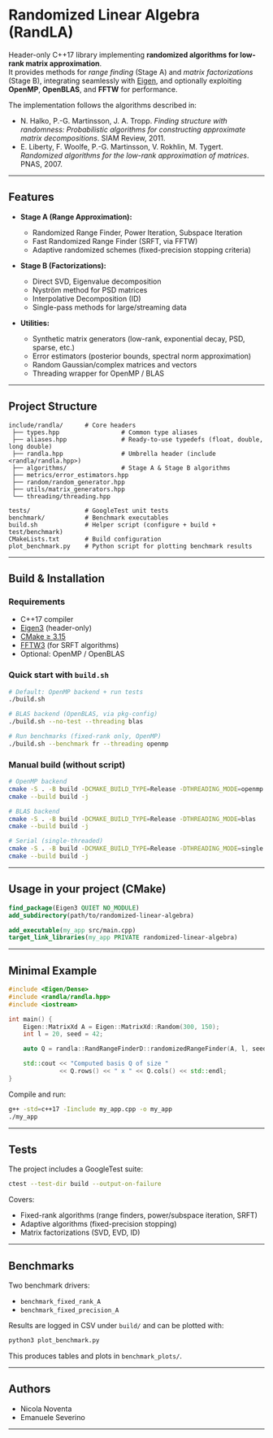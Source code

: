 # Randomized Linear Algebra (RandLA)

Header-only C++17 library implementing **randomized algorithms for low-rank matrix approximation**.  
It provides methods for *range finding* (Stage A) and *matrix factorizations* (Stage B), 
integrating seamlessly with [Eigen](https://eigen.tuxfamily.org/), and optionally exploiting **OpenMP**, **OpenBLAS**, and **FFTW** for performance.

The implementation follows the algorithms described in:
- N. Halko, P.-G. Martinsson, J. A. Tropp. *Finding structure with randomness: Probabilistic algorithms for constructing approximate matrix decompositions*. SIAM Review, 2011.  
- E. Liberty, F. Woolfe, P.-G. Martinsson, V. Rokhlin, M. Tygert. *Randomized algorithms for the low-rank approximation of matrices*. PNAS, 2007.

---

## Features

- **Stage A (Range Approximation):**
  - Randomized Range Finder, Power Iteration, Subspace Iteration
  - Fast Randomized Range Finder (SRFT, via FFTW)
  - Adaptive randomized schemes (fixed-precision stopping criteria)

- **Stage B (Factorizations):**
  - Direct SVD, Eigenvalue decomposition
  - Nyström method for PSD matrices
  - Interpolative Decomposition (ID)
  - Single-pass methods for large/streaming data

- **Utilities:**
  - Synthetic matrix generators (low-rank, exponential decay, PSD, sparse, etc.)
  - Error estimators (posterior bounds, spectral norm approximation)
  - Random Gaussian/complex matrices and vectors
  - Threading wrapper for OpenMP / BLAS

---

## Project Structure

```
include/randla/      # Core headers
 ├── types.hpp                 # Common type aliases
 ├── aliases.hpp               # Ready-to-use typedefs (float, double, long double)
 ├── randla.hpp                # Umbrella header (include <randla/randla.hpp>)
 ├── algorithms/               # Stage A & Stage B algorithms
 ├── metrics/error_estimators.hpp
 ├── random/random_generator.hpp
 ├── utils/matrix_generators.hpp
 └── threading/threading.hpp

tests/               # GoogleTest unit tests
benchmark/           # Benchmark executables
build.sh             # Helper script (configure + build + test/benchmark)
CMakeLists.txt       # Build configuration
plot_benchmark.py    # Python script for plotting benchmark results
```

---

## Build & Installation

### Requirements
- C++17 compiler
- [Eigen3](https://eigen.tuxfamily.org/) (header-only)
- [CMake ≥ 3.15](https://cmake.org)
- [FFTW3](http://www.fftw.org/) (for SRFT algorithms)
- Optional: OpenMP / OpenBLAS

### Quick start with `build.sh`

```bash
# Default: OpenMP backend + run tests
./build.sh

# BLAS backend (OpenBLAS, via pkg-config)
./build.sh --no-test --threading blas

# Run benchmarks (fixed-rank only, OpenMP)
./build.sh --benchmark fr --threading openmp
```

### Manual build (without script)

```bash
# OpenMP backend
cmake -S . -B build -DCMAKE_BUILD_TYPE=Release -DTHREADING_MODE=openmp
cmake --build build -j

# BLAS backend
cmake -S . -B build -DCMAKE_BUILD_TYPE=Release -DTHREADING_MODE=blas
cmake --build build -j

# Serial (single-threaded)
cmake -S . -B build -DCMAKE_BUILD_TYPE=Release -DTHREADING_MODE=single
cmake --build build -j
```

---

## Usage in your project (CMake)

```cmake
find_package(Eigen3 QUIET NO_MODULE)
add_subdirectory(path/to/randomized-linear-algebra)

add_executable(my_app src/main.cpp)
target_link_libraries(my_app PRIVATE randomized-linear-algebra)
```

---

## Minimal Example

```cpp
#include <Eigen/Dense>
#include <randla/randla.hpp>
#include <iostream>

int main() {
    Eigen::MatrixXd A = Eigen::MatrixXd::Random(300, 150);
    int l = 20, seed = 42;

    auto Q = randla::RandRangeFinderD::randomizedRangeFinder(A, l, seed);

    std::cout << "Computed basis Q of size "
              << Q.rows() << " x " << Q.cols() << std::endl;
}
```

Compile and run:

```bash
g++ -std=c++17 -Iinclude my_app.cpp -o my_app
./my_app
```

---

## Tests

The project includes a GoogleTest suite:

```bash
ctest --test-dir build --output-on-failure
```

Covers:
- Fixed-rank algorithms (range finders, power/subspace iteration, SRFT)
- Adaptive algorithms (fixed-precision stopping)
- Matrix factorizations (SVD, EVD, ID)

---

## Benchmarks

Two benchmark drivers:
- `benchmark_fixed_rank_A`
- `benchmark_fixed_precision_A`

Results are logged in CSV under `build/` and can be plotted with:

```bash
python3 plot_benchmark.py
```

This produces tables and plots in `benchmark_plots/`.

---

## Authors

- Nicola Noventa  
- Emanuele Severino  

---
